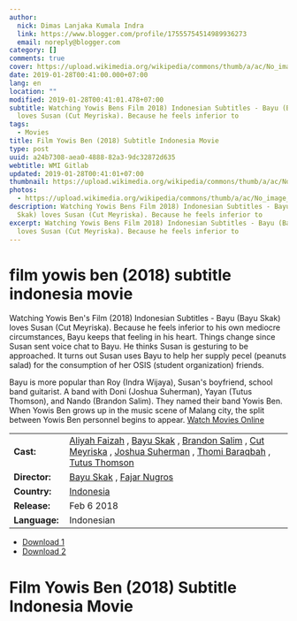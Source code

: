 ```yaml
---
author:
  nick: Dimas Lanjaka Kumala Indra
  link: https://www.blogger.com/profile/17555754514989936273
  email: noreply@blogger.com
category: []
comments: true
cover: https://upload.wikimedia.org/wikipedia/commons/thumb/a/ac/No_image_available.svg/2048px-No_image_available.svg.png
date: 2019-01-28T00:41:00.000+07:00
lang: en
location: ""
modified: 2019-01-28T00:41:01.478+07:00
subtitle: Watching Yowis Bens Film 2018) Indonesian Subtitles - Bayu (Bayu Skak)
  loves Susan (Cut Meyriska). Because he feels inferior to
tags:
  - Movies
title: Film Yowis Ben (2018) Subtitle Indonesia Movie
type: post
uuid: a24b7308-aea0-4888-82a3-9dc32872d635
webtitle: WMI Gitlab
updated: 2019-01-28T00:41:01+07:00
thumbnail: https://upload.wikimedia.org/wikipedia/commons/thumb/a/ac/No_image_available.svg/2048px-No_image_available.svg.png
photos:
  - https://upload.wikimedia.org/wikipedia/commons/thumb/a/ac/No_image_available.svg/2048px-No_image_available.svg.png
description: Watching Yowis Bens Film 2018) Indonesian Subtitles - Bayu (Bayu
  Skak) loves Susan (Cut Meyriska). Because he feels inferior to
excerpt: Watching Yowis Bens Film 2018) Indonesian Subtitles - Bayu (Bayu Skak)
  loves Susan (Cut Meyriska). Because he feels inferior to
---
```


<h1 for="title" class="notranslate">film yowis ben (2018) subtitle indonesia  movie</h1>  <div>  <div class="entry-content entry-content-single" itemprop="description">  <p> <span class="notranslate"> Watching Yowis Ben's Film (2018) Indonesian Subtitles - Bayu (Bayu Skak) loves Susan (Cut Meyriska).</span> <span class="notranslate"> Because he feels inferior to his own mediocre circumstances, Bayu keeps that feeling in his heart.</span> <span class="notranslate"> Things change since Susan sent voice chat to Bayu.</span> <span class="notranslate"> He thinks Susan is gesturing to be approached.</span> <span class="notranslate"> It turns out Susan uses Bayu to help her supply pecel (peanuts salad) for the consumption of her OSIS (student organization) friends.</span> </p>  <p> <span class="notranslate"> Bayu is more popular than Roy (Indra Wijaya), Susan's boyfriend, school band guitarist.</span> <span class="notranslate"> A band with Doni (Joshua Suherman), Yayan (Tutus Thomson), and Nando (Brandon Salim).</span> <span class="notranslate"> They named their band Yowis Ben.</span> <span class="notranslate"> When Yowis Ben grows up in the music scene of Malang city, the split between Yowis Ben personnel begins to appear.</span> <span class="notranslate"> <a href="https://dimaslanjaka.github.io/page/safelink.html?url=aHR0cDovL2RvaW1vdmllLmNvbQ==" target="_blank">Watch Movies Online</a></span> </p>  <table>  <tbody><tr>  <td width="20%"> <span class="notranslate"> <strong>Cast:</strong></span> </td>  <td> <span class="notranslate"> <span><span><a href="http://web-manajemen.blogspot.com/p/search.html?q=cast%20aliyah%20faizah" rel="tag">Aliyah Faizah</a></span></span> , <span><span><a href="http://web-manajemen.blogspot.com/p/search.html?q=cast%20bayu%20skak" rel="tag">Bayu Skak</a></span></span> , <span><span><a href="http://web-manajemen.blogspot.com/p/search.html?q=cast%20brandon%20salim" rel="tag">Brandon Salim</a></span></span> , <span><span><a href="http://web-manajemen.blogspot.com/p/search.html?q=cast%20cut%20meyriska" rel="tag">Cut Meyriska</a></span></span> , <span><span><a href="http://web-manajemen.blogspot.com/p/search.html?q=cast%20joshua%20suherman" rel="tag">Joshua Suherman</a></span></span> , <span><span><a href="http://web-manajemen.blogspot.com/p/search.html?q=cast%20thomi%20baraqbah" rel="tag">Thomi Baraqbah</a></span></span> , <span><span><a href="http://web-manajemen.blogspot.com/p/search.html?q=cast%20tutus%20thomson" rel="tag">Tutus Thomson</a></span></span></span> </td>  </tr>  <tr>  <td width="20%"> <span class="notranslate"> <strong>Director:</strong></span> </td>  <td> <span class="notranslate"> <span><span><a href="http://web-manajemen.blogspot.com/p/search.html?q=director%20bayu%20skak" rel="tag">Bayu Skak</a></span></span> , <span><span><a href="http://web-manajemen.blogspot.com/p/search.html?q=director%20fajar%20nugros" rel="tag">Fajar Nugros</a></span></span></span> </td>  </tr>  <tr>  <td width="20%"> <span class="notranslate"> <strong>Country:</strong></span> </td>  <td> <span class="notranslate"> <span><a href="http://web-manajemen.blogspot.com/p/search.html?q=country%20indonesia" rel="tag">Indonesia</a></span></span> </td>  </tr>  <tr>  <td width="20%"> <span class="notranslate"> <strong>Release:</strong></span> </td>  <td><time itemprop="dateCreated" datetime="2018-02-06T00:00:00+00:00"><span class="notranslate"> <span>Feb 6 2018</span></span> </time></td>  </tr>  <tr>  <td width="20%"> <span class="notranslate"> <strong>Language:</strong></span> </td>  <td> <span class="notranslate"> <span property="inLanguage">Indonesian</span></span> </td>  </tr>  </tbody></table>  <p></p>  <div id="download" class="gmr-download-wrap clearfix"><ul class="list-inline gmr-download-list clearfix">  <li> <a href="https://dimaslanjaka.github.io/page/safelink.html?url=aHR0cHM6Ly9vbG9hZC5zdHJlYW0vZi9wMDNpdUx2WFVLOA==" class="button" rel="nofollow" target="_blank" title="Download link 1 Yowis Ben (2018)"><span class="icon_download" aria-hidden="true"></span></a> <span class="notranslate"> <a href="https://dimaslanjaka.github.io/page/safelink.html?url=aHR0cHM6Ly9vbG9hZC5zdHJlYW0vZi9wMDNpdUx2WFVLOA==" class="button" rel="nofollow" target="_blank" title="Download link 1 Yowis Ben (2018)">Download 1</a></span> </li>  <li> <a href="https://dimaslanjaka.github.io/page/safelink.html?url=aHR0cDovL212ZG93bjIxLmNvbS95b3dpcy1iZW4tMjAxOC8=" class="button" rel="nofollow" target="_blank" title="Download link 2 Yowis Ben (2018)"><span class="icon_download" aria-hidden="true"></span></a> <span class="notranslate"> <a href="https://dimaslanjaka.github.io/page/safelink.html?url=aHR0cDovL212ZG93bjIxLmNvbS95b3dpcy1iZW4tMjAxOC8=" class="button" rel="nofollow" target="_blank" title="Download link 2 Yowis Ben (2018)">Download 2</a></span> </li>  </ul></div>  <div class="gmr-grid idmuvi-core"><div class="row grid-container"><div class="clearfix"></div></div></div>  </div>  <h1 for="title"> <span class="notranslate"> Film Yowis Ben (2018) Subtitle Indonesia Movie</span> </h1>  </div>  <script src="https://codepen.io/dimaslanjaka/pen/aQRrbR.js"></script>